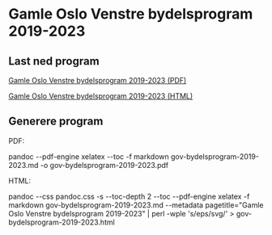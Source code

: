 # Gamle Oslo Venstre bydelsprogram 2019-2023

## Last ned program

  [Gamle Oslo Venstre bydelsprogram 2019-2023 (PDF)](https://gamle-oslo-venstre.github.io/program/gov-bydelsprogram-2019-2023.pdf)

  [Gamle Oslo Venstre bydelsprogram 2019-2023 (HTML)](https://gamle-oslo-venstre.github.io/program/gov-bydelsprogram-2019-2023.html)
## Generere program

  PDF: 

  pandoc --pdf-engine xelatex --toc -f markdown gov-bydelsprogram-2019-2023.md -o gov-bydelsprogram-2019-2023.pdf
  
  HTML:
  
  pandoc --css pandoc.css -s --toc-depth 2 --toc --pdf-engine xelatex -f markdown gov-bydelsprogram-2019-2023.md --metadata pagetitle="Gamle Oslo Venstre bydelsprogram 2019-2023" | perl -wple 's/eps/svg/' > gov-bydelsprogram-2019-2023.html
    
